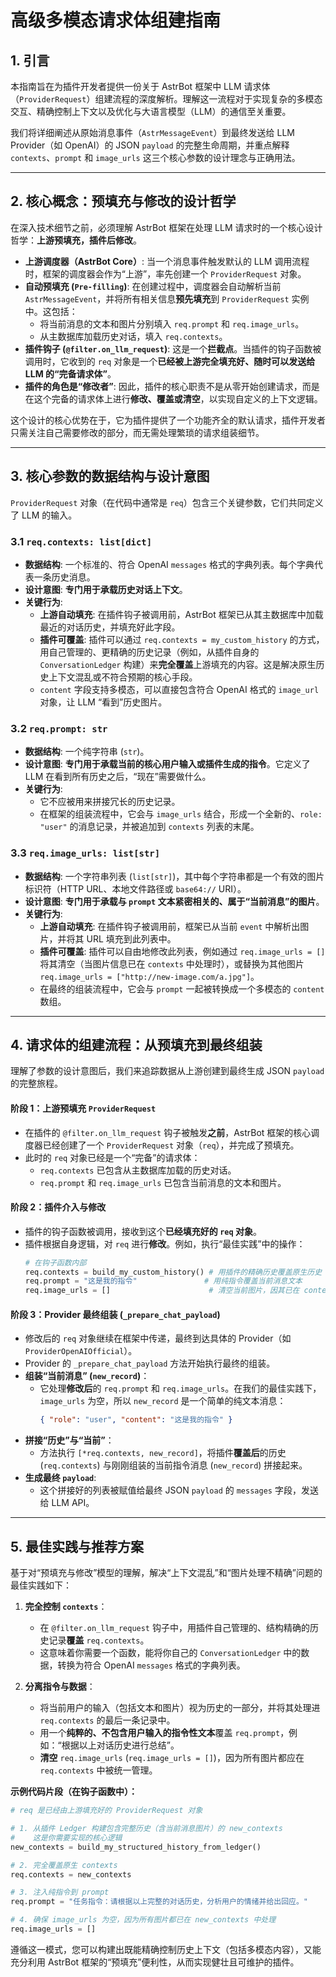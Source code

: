 # 高级多模态请求体组建指南

## 1. 引言

本指南旨在为插件开发者提供一份关于 AstrBot 框架中 LLM 请求体（`ProviderRequest`）组建流程的深度解析。理解这一流程对于实现复杂的多模态交互、精确控制上下文以及优化与大语言模型（LLM）的通信至关重要。

我们将详细阐述从原始消息事件（`AstrMessageEvent`）到最终发送给 LLM Provider（如 OpenAI）的 JSON `payload` 的完整生命周期，并重点解释 `contexts`、`prompt` 和 `image_urls` 这三个核心参数的设计理念与正确用法。

---

## 2. 核心概念：预填充与修改的设计哲学

在深入技术细节之前，必须理解 AstrBot 框架在处理 LLM 请求时的一个核心设计哲学：**上游预填充，插件后修改**。

-   **上游调度器（AstrBot Core）**: 当一个消息事件触发默认的 LLM 调用流程时，框架的调度器会作为“上游”，率先创建一个 `ProviderRequest` 对象。
-   **自动预填充 (`Pre-filling`)**: 在创建过程中，调度器会自动解析当前 `AstrMessageEvent`，并将所有相关信息**预先填充**到 `ProviderRequest` 实例中。这包括：
    -   将当前消息的文本和图片分别填入 `req.prompt` 和 `req.image_urls`。
    -   从主数据库加载历史对话，填入 `req.contexts`。
-   **插件钩子 (`@filter.on_llm_request`)**: 这是一个**拦截点**。当插件的钩子函数被调用时，它收到的 `req` 对象是一个**已经被上游完全填充好、随时可以发送给 LLM 的“完备请求体”**。
-   **插件的角色是“修改者”**: 因此，插件的核心职责不是从零开始创建请求，而是在这个完备的请求体上进行**修改、覆盖或清空**，以实现自定义的上下文逻辑。

这个设计的核心优势在于，它为插件提供了一个功能齐全的默认请求，插件开发者只需关注自己需要修改的部分，而无需处理繁琐的请求组装细节。

---

## 3. 核心参数的数据结构与设计意图

`ProviderRequest` 对象（在代码中通常是 `req`）包含三个关键参数，它们共同定义了 LLM 的输入。

### 3.1 `req.contexts: list[dict]`

-   **数据结构**: 一个标准的、符合 OpenAI `messages` 格式的字典列表。每个字典代表一条历史消息。
-   **设计意图**: **专门用于承载历史对话上下文**。
-   **关键行为**:
    -   **上游自动填充**: 在插件钩子被调用前，AstrBot 框架已从其主数据库中加载最近的对话历史，并填充好此字段。
    -   **插件可覆盖**: 插件可以通过 `req.contexts = my_custom_history` 的方式，用自己管理的、更精确的历史记录（例如，从插件自身的 `ConversationLedger` 构建）来**完全覆盖**上游填充的内容。这是解决原生历史上下文混乱或不符合预期的核心手段。
    -   `content` 字段支持多模态，可以直接包含符合 OpenAI 格式的 `image_url` 对象，让 LLM “看到”历史图片。

### 3.2 `req.prompt: str`

-   **数据结构**: 一个纯字符串 (`str`)。
-   **设计意图**: **专门用于承载当前的核心用户输入或插件生成的指令**。它定义了 LLM 在看到所有历史之后，“现在”需要做什么。
-   **关键行为**:
    -   它不应被用来拼接冗长的历史记录。
    -   在框架的组装流程中，它会与 `image_urls` 结合，形成一个全新的、`role: "user"` 的消息记录，并被追加到 `contexts` 列表的末尾。

### 3.3 `req.image_urls: list[str]`

-   **数据结构**: 一个字符串列表 (`list[str]`)，其中每个字符串都是一个有效的图片标识符（HTTP URL、本地文件路径或 `base64://` URI）。
-   **设计意图**: **专门用于承载与 `prompt` 文本紧密相关的、属于“当前消息”的图片**。
-   **关键行为**:
    -   **上游自动填充**: 在插件钩子被调用前，框架已从当前 `event` 中解析出图片，并将其 URL 填充到此列表中。
    -   **插件可覆盖**: 插件可以自由地修改此列表，例如通过 `req.image_urls = []` 将其清空（当图片信息已在 `contexts` 中处理时），或替换为其他图片 `req.image_urls = ["http://new-image.com/a.jpg"]`。
    -   在最终的组装流程中，它会与 `prompt` 一起被转换成一个多模态的 `content` 数组。

---

## 4. 请求体的组建流程：从预填充到最终组装

理解了参数的设计意图后，我们来追踪数据从上游创建到最终生成 JSON `payload` 的完整旅程。

#### 阶段 1：上游预填充 `ProviderRequest`

-   在插件的 `@filter.on_llm_request` 钩子被触发**之前**，AstrBot 框架的核心调度器已经创建了一个 `ProviderRequest` 对象（`req`），并完成了预填充。
-   此时的 `req` 对象已经是一个“完备”的请求体：
    -   `req.contexts` 已包含从主数据库加载的历史对话。
    -   `req.prompt` 和 `req.image_urls` 已包含当前消息的文本和图片。

#### 阶段 2：插件介入与修改

-   插件的钩子函数被调用，接收到这个**已经填充好的 `req` 对象**。
-   插件根据自身逻辑，对 `req` 进行**修改**。例如，执行“最佳实践”中的操作：
    ```python
    # 在钩子函数内部
    req.contexts = build_my_custom_history() # 用插件的精确历史覆盖原生历史
    req.prompt = "这是我的指令"               # 用纯指令覆盖当前消息文本
    req.image_urls = []                      # 清空当前图片，因其已在 contexts 中处理
    ```

#### 阶段 3：Provider 最终组装 (`_prepare_chat_payload`)

-   修改后的 `req` 对象继续在框架中传递，最终到达具体的 Provider（如 `ProviderOpenAIOfficial`）。
-   Provider 的 `_prepare_chat_payload` 方法开始执行最终的组装。
-   **组装“当前消息” (`new_record`)**：
    -   它处理**修改后**的 `req.prompt` 和 `req.image_urls`。在我们的最佳实践下，`image_urls` 为空，所以 `new_record` 是一个简单的纯文本消息：
        ```json
        { "role": "user", "content": "这是我的指令" }
        ```
-   **拼接“历史”与“当前”**：
    -   方法执行 `[*req.contexts, new_record]`，将插件**覆盖后**的历史 (`req.contexts`) 与刚刚组装的当前指令消息 (`new_record`) 拼接起来。
-   **生成最终 `payload`**:
    -   这个拼接好的列表被赋值给最终 JSON `payload` 的 `messages` 字段，发送给 LLM API。

---

## 5. 最佳实践与推荐方案

基于对“预填充与修改”模型的理解，解决“上下文混乱”和“图片处理不精确”问题的最佳实践如下：

1.  **完全控制 `contexts`**：
    -   在 `@filter.on_llm_request` 钩子中，用插件自己管理的、结构精确的历史记录**覆盖** `req.contexts`。
    -   这意味着你需要一个函数，能将你自己的 `ConversationLedger` 中的数据，转换为符合 OpenAI `messages` 格式的字典列表。

2.  **分离指令与数据**：
    -   将当前用户的输入（包括文本和图片）视为历史的一部分，并将其处理进 `req.contexts` 的最后一条记录中。
    -   用一个**纯粹的、不包含用户输入的指令性文本**覆盖 `req.prompt`，例如：“根据以上对话历史进行总结”。
    -   **清空** `req.image_urls` (`req.image_urls = []`)，因为所有图片都应在 `req.contexts` 中被统一管理。

**示例代码片段（在钩子函数中）：**
```python
# req 是已经由上游填充好的 ProviderRequest 对象

# 1. 从插件 Ledger 构建包含完整历史（含当前消息图片）的 new_contexts
#    这是你需要实现的核心逻辑
new_contexts = build_my_structured_history_from_ledger()

# 2. 完全覆盖原生 contexts
req.contexts = new_contexts

# 3. 注入纯指令到 prompt
req.prompt = "任务指令：请根据以上完整的对话历史，分析用户的情绪并给出回应。"

# 4. 确保 image_urls 为空，因为所有图片都已在 new_contexts 中处理
req.image_urls = []
```

遵循这一模式，您可以构建出既能精确控制历史上下文（包括多模态内容），又能充分利用 AstrBot 框架的“预填充”便利性，从而实现健壮且可维护的插件。
